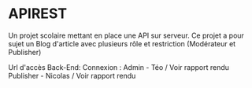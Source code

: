 # APIREST
Un projet scolaire mettant en place une API sur serveur.
Ce projet a pour sujet un Blog d'article avec plusieurs rôle et restriction (Modérateur et Publisher)

Url d'accès Back-End:
Connexion :
Admin - Téo / Voir rapport rendu
Publisher - Nicolas / Voir rapport rendu
